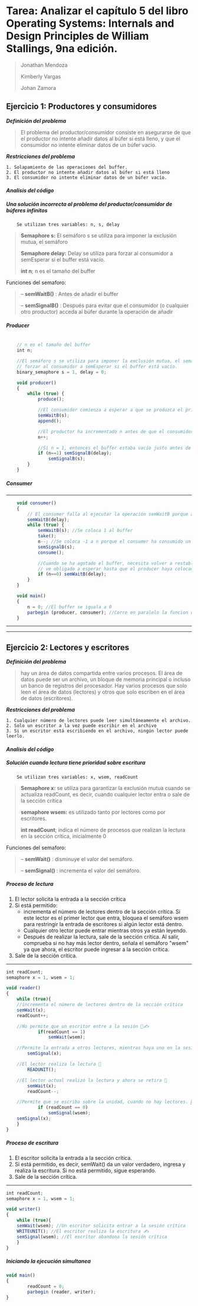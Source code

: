 #  Tarea: Analizar el capítulo 5 del libro Operating Systems: Internals and Design Principles de William Stallings, 9na edición.

>
> Jonathan Mendoza
> 
> Kimberly Vargas
> 
> Johan Zamora
> 

##  Ejercicio 1: Productores y consumidores

***Definición del problema***


> El problema del productor/consumidor consiste en asegurarse de que el productor no intente añadir datos al búfer si está lleno, y que el consumidor no intente eliminar datos de un búfer vacío.


***Restricciones del problema***


	1. Solapamiento de las operaciones del buffer.
	2. El productor no intente añadir datos al búfer si está lleno
	3. El consumidor no intente eliminar datos de un búfer vacío.


#### ***Analisis del código***


##### Una solución incorrecta al problema del productor/consumidor de búferes infinitos


		Se utilizan tres variables: n, s, delay


> **Semaphore s:** El semáforo s se utiliza para imponer la exclusión mutua, el semáforo
>
>**Semaphore delay:** Delay se utiliza para forzar al consumidor a semEsperar si el buffer está vacío. 
> 
> **int n**; n es el tamaño del buffer


Funciones del semaforo:


> – **semWaitB()** : Antes de añadir el buffer
>
> – **semSignalB()** : Después para evitar que el consumidor (o cualquier otro productor) acceda al búfer durante la operación de añadir


##### Producer
```javascript

	// n es el tamaño del buffer
	int n;

	//El semáforo s se utiliza para imponer la exclusión mutua, el semáforo delay se utiliza para
	// forzar al consumidor a semEsperar si el buffer está vacío.
	binary_semaphore s = 1, delay = 0;

	void producer()
	{
		while (true) {
			produce();

			//El consumidor comienza a esperar a que se produzca el primer elemento
			semWaitB(s);
			append();

			//El productor ha incrementado n antes de que el consumidor pueda probarlo
			n++;

			//Si n = 1, entonces el buffer estaba vacío justo antes de este el productor realiza semSignalB (delay).
			if (n==1) semSignalB(delay);
				semSignalB(s);
		}
	}
```


##### Consumer
----

```javascript
	void consumer()
	{	
		// El consumer falla al ejecutar la operación semWaitB porque agotó el buffer y puso n a 0
		semWaitB(delay);
		while (true) {
			semWaitB(s); //Se coloca 1 al buffer
			take();
			n--; //Se coloca -1 a n porque el consumer ha consumido un elemendo del buffer que no existe
			semSignalB(s);
			consume();

			//Cuando se ha agotado el buffer, necesita volver a restablecer el semaforo, por lo que se 
			// ve obligado a esperar hasta que el producer haya colocado mas elementos en el buffer, por eso la validacion n==0.
			if (n==0) semWaitB(delay);
		}
	}

	void main()
	{
		n = 0; //El buffer se iguala a 0
		parbegin (producer, consumer); //Corre en paralelo la funcion de producer y consumer
	}
```


---
---


##  Ejercicio 2: Lectores y escritores

***Definición del problema***


> hay un área de datos compartida entre varios procesos. El área de datos puede ser un archivo, un bloque de memoria principal o incluso un banco de registros del procesador. Hay varios procesos que solo leen el área de datos (lectores) y otros que solo escriben en el área de datos (escritores). 


***Restricciones del problema***


	1. Cualquier número de lectores puede leer simultáneamente el archivo.
	2. Solo un escritor a la vez puede escribir en el archivo
	3. Si un escritor está escribiendo en el archivo, ningún lector puede leerlo.


#### ***Analisis del código***


##### Solución cuando lectura tiene prioridad sobre escritura


		Se utilizan tres variables: x, wsem, readCount


> **Semaphore x:** se utiliza para garantizar la exclusión mutua cuando se actualiza readCount, es decir, cuando cualquier lector entra o sale de la sección crítica 
>
>**semaphore wsem:** es utilizado tanto por lectores como por escritores. 
> 
> **int readCount**; indica el número de procesos que realizan la lectura en la sección crítica, inicialmente 0


Funciones del semaforo:


> – **semWait()** : disminuye el valor del semáforo.
>
> – **semSignal()** : incrementa el valor del semáforo.


##### Proceso de lectura


1. El lector solicita la entrada a la sección crítica
1. Si está permitido:
	- incrementa el número de lectores dentro de la sección crítica. Si este lector es el primer lector que entra, bloquea el semáforo wsem para restringir la entrada de escritores si algún lector está dentro.
	- Cualquier otro lector puede entrar mientras otros ya están leyendo.
	- Después de realizar la lectura, sale de la sección crítica. Al salir, comprueba si no hay más lector dentro, señala el semáforo "wsem" ya que ahora, el escritor puede ingresar a la sección crítica.
1. Sale de la sección crítica.


----

```javascript
int readCount; 
semaphore x = 1, wsem = 1;

void reader()
{
    while (true){
	//incrementa el número de lectores dentro de la sección crítica
	semWait(x);
	readCount++;

	//No permite que un escritor entre a la sesión 🚫✍
			if(readCount == 1)
				semWait(wsem);

	//Permite la entrada a otros lectores, mientras haya uno en la sesión🙍‍♂️🙍‍♀️.
		semSignal(x);

	//El lector realiza la lectura 📖
		READUNIT();

	//El lector actual realizó la lectura y ahora se retira 👋
		semWait(x);
		readCount--;

	//Permite que se escriba sobre la unidad, cuando no hay lectores. 🆗
			if (readCount == 0)
				semSignal(wsem);
	semSignal(x);
    }
}
```


##### Proceso de escritura


1. El escritor solicita la entrada a la sección crítica.
1. Si está permitido, es decir, semWait() da un valor verdadero, ingresa y realiza la escritura. Si no 	está permitido, sigue esperando.
1. Sale de la sección crítica.


----

```javascript
int readCount;
semaphore x = 1, wsem = 1;

void writer()
{
    while (true){
	semWait(wsem); //Un escritor solicita entrar a la sesión crítica
	WRITEUNIT(); //El escritor realiza la escritura ✍
	semSignal(wsem); //El escritor abandona la sesión crítica
    }
}
```

##### Iniciando la ejecución simultanea

```javascript
void main()
{
		readCount = 0;
		parbegin (reader, writer);
}
```



